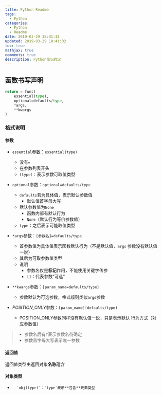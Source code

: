 ```yaml
---
title: Python Readme
tags:
  - Python
categories:
  - Python
  - Readme
date: 2019-03-29 18:41:32
updated: 2019-03-29 18:41:32
toc: true
mathjax: true
comments: true
description: Python笔记约定
---
```


##	函数书写声明

```python
return = func(
	essential(type),
	optional=defaults/type,
	*args,
	**kwargs
)
```

###	格式说明

####	参数

-	`essential`参数：`essential(type)`
	-	没有`=`
	-	在参数列表开头
	-	`(type)`：表示参数可取值类型

-	`optional`参数：`optional=defaults/type`
	-	`defaults`若为具体值，表示默认参数值
		-	默认值首字母大写
	-	默认参数值为`None`
		-	函数内部有默认行为
		-	`None`（默认行为等价参数值）
	-	`type`：之后表示可能取值类型

-	`*args`参数：`[参数名]=defaults/type`
	-	首参数值为具体值表示函数默认行为（不是默认值，`args`
		参数没有默认值一说）
	-	其后为可取参数值类型
	-	说明
		-	参数名仅是**标记**作用，不能使用关键字传参
		-	`[]`：代表参数“可选”

-	`**kwargs`参数：`[param_name=defaults/type]`
	-	参数默认为可选参数，格式规则类似`args`参数

-	*POSITION_ONLY*参数：`[param_name](defaults/type)`
	-	POSITION_ONLY参数同样没有默认值一说，只是表示默认
		行为方式（对应参数值）

> - 参数名后有`?`表示参数名待确定
> - 参数首字母大写表示唯一参数

####	返回值

返回值类型由返回对象**名称**蕴含

####	对象类型

-		`obj(type)`：`type`表示**包含**元素类型

